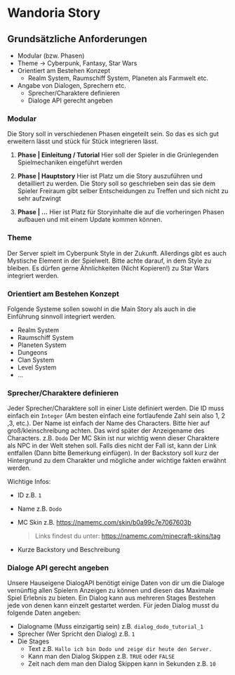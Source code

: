 # Wandoria Story


## Grundsätzliche Anforderungen
- Modular (bzw. Phasen)
- Theme -> Cyberpunk, Fantasy, Star Wars
- Orientiert am Bestehen Konzept
	-  Realm System, Raumschiff System, Planeten als Farmwelt etc.
- Angabe von Dialogen, Sprechern etc.
	- Sprecher/Charaktere definieren
	- Dialoge API gerecht angeben

### Modular
Die Story soll in verschiedenen Phasen eingeteilt sein. So das es sich gut erweitern lässt und stück für Stück integrieren lässt.

 1. **Phase | Einleitung / Tutorial**
	  Hier soll der Spieler in die Grünlegenden Spielmechaniken eingeführt werden
	 
 2. **Phase | Hauptstory**
	Hier ist Platz um die Story auszuführen und detailliert zu werden. Die Story soll so geschrieben sein das sie dem Spieler Freiraum gibt selber Entscheidungen zu Treffen und sich nicht zu sehr aufzwingt
	
 3. **Phase | ...**
	Hier ist Platz für Storyinhalte die auf die vorheringen Phasen aufbauen und mit einem Update kommen können.




### Theme
Der Server spielt im Cyberpunk Style in der Zukunft. Allerdings gibt es auch Mystische Element in der Spielwelt. Bitte achte darauf, in dem Style zu bleiben. Es dürfen gerne Ähnlichkeiten (Nicht Kopieren!) zu Star Wars integriert werden.

### Orientiert am Bestehen Konzept
Folgende Systeme sollen sowohl in die Main Story als auch in die Einführung sinnvoll integriert werden.

 - Realm System
 - Raumschiff System
 - Planeten System
 - Dungeons
 - Clan System
 - Level System
 - ...

### Sprecher/Charaktere definieren
Jeder Sprecher/Charaktere soll in einer Liste definiert werden. 
Die ID muss einfach ein `Integer` (Am besten einfach eine fortlaufende Zahl sein also 1, 2 ,3, etc.).
Der Name ist einfach der Name des Characters. Bitte hier auf groß/kleinschreibung achten. Das wird später der Anzeigename des Characters. z.B. `Dodo`
Der MC Skin ist nur wichtig wenn dieser Charaktere als NPC in der Welt stehen soll. Falls dies nicht der Fall ist, kann der Link entfallen (Dann bitte Bemerkung einfügen). 
In der Backstory soll kurz der Hintergrund zu dem Charakter und mögliche ander wichtige fakten erwähnt werden.

Wichtige Infos:
- ID z.B. `1`
- Name z.B. `Dodo`
- MC Skin z.B. https://namemc.com/skin/b0a99c7e7067603b 
	>Links findest du unter: https://namemc.com/minecraft-skins/tag
	
- Kurze Backstory und Beschreibung


### Dialoge API gerecht angeben
Unsere Hauseigene DialogAPI benötigt einige Daten von dir um die Dialoge vernünftig allen Spielern Anzeigen zu können und diesen das Maximale Spiel Erlebnis zu bieten.
Ein Dialog kann aus mehreren Stages Bestehen jede von denen kann einzelt gestartet werden.
Für jeden Dialog musst du folgende Daten angeben:
- Dialogname (Muss einzigartig sein) z.B. `dialog_dodo_tutorial_1`
- Sprecher (Wer Spricht den Dialog) z.B. `1`
- Die Stages
	- Text z.B. `Hallo ich bin Dodo und zeige dir heute den Server.`
	- Kann man den Dialog Skippen z.B. `TRUE` oder `FALSE`
	- Zeit nach dem man den Dialog Skippen kann in Sekunden z.B. `10`

